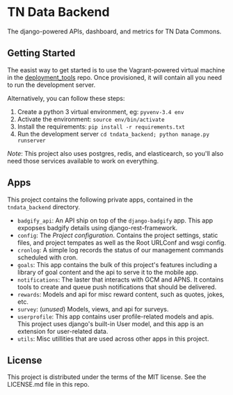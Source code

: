 TN Data Backend
===============

The django-powered APIs, dashboard, and metrics for TN Data Commons.


Getting Started
---------------

The easist way to get started is to use the Vagrant-powered virtual machine
in the [deployment_tools](https://bitbucket.org/tndata/deployment_tools)
repo. Once provisioned, it will contain all you need to run the development
server.

Alternatively, you can follow these steps:

1. Create a python 3 virtual environment, eg: `pyvenv-3.4 env`
2. Activate the environment: `source env/bin/activate`
3. Install the requirements: `pip install -r requirements.txt`
4. Run the development server `cd tndata_backend; python manage.py runserver`

*Note*: This project also uses postgres, redis, and elasticearch, so you'll
also need those services available to work on everything.

Apps
----

This project contains the following private apps, contained in the `tndata_backend`
directory.

- `badgify_api`: An API ship on top of the `django-badgify` app. This app
  expopses badgify details using django-rest-framework.
- `config`: The *Project configuration*. Contains the project settings, static
  files, and project tempates as well as the Root URLConf and wsgi config.
- `cronlog`: A simple log records the status of our management commands
  scheduled with cron.
- `goals`: This app contains the bulk of this project's features including
  a library of goal content and the api to serve it to the mobile app.
- `notifications`: The laster that interacts with GCM and APNS. It contains
  tools to create and queue push notifications that should be delivered.
- `rewards`: Models and api for misc reward content, such as quotes, jokes, etc.
- `survey`: (*unused*) Models, views, and api for surveys.
- `userprofile`: This app contains user profile-related models and apis. This
  project uses django's built-in User model, and this app is an extension for
  user-related data.
- `utils`: Misc utillities that are used across other apps in this project.

License
-------

This project is distributed under the terms of the MIT license. See the
LICENSE.md file in this repo.
